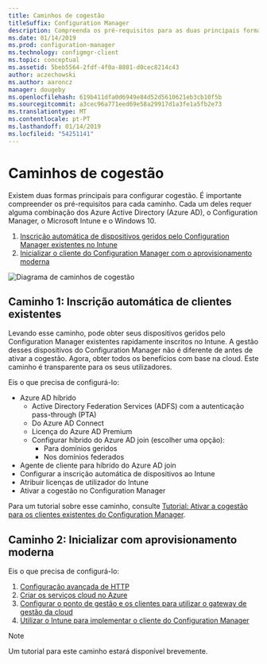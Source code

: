 ```yaml
---
title: Caminhos de cogestão
titleSuffix: Configuration Manager
description: Compreenda os pré-requisitos para as duas principais formas para que possa configurar cogestão.
ms.date: 01/14/2019
ms.prod: configuration-manager
ms.technology: configmgr-client
ms.topic: conceptual
ms.assetid: 5beb5564-2fdf-4f0a-8801-d0cec8214c43
author: aczechowski
ms.author: aaroncz
manager: dougeby
ms.openlocfilehash: 619b411dfa0d6949e84d52d5610621eb3cb10f5b
ms.sourcegitcommit: a3cec96a771eed69e58a29917d1a3fe1a5fb2e73
ms.translationtype: MT
ms.contentlocale: pt-PT
ms.lasthandoff: 01/14/2019
ms.locfileid: "54251141"
---
```

# <a name="paths-to-co-management"></a>Caminhos de cogestão

Existem duas formas principais para configurar cogestão. É importante compreender os pré-requisitos para cada caminho. Cada um deles requer alguma combinação dos Azure Active Directory (Azure AD), o Configuration Manager, o Microsoft Intune e o Windows 10. 

1. [Inscrição automática de dispositivos geridos pelo Configuration Manager existentes no Intune](#bkmk_path1)  
2. [Inicializar o cliente do Configuration Manager com o aprovisionamento moderna](#bkmk_path2)  

![Diagrama de caminhos de cogestão](media/co-management-paths.png)



## <a name="bkmk_path1"></a> Caminho 1: Inscrição automática de clientes existentes

Levando esse caminho, pode obter seus dispositivos geridos pelo Configuration Manager existentes rapidamente inscritos no Intune. A gestão desses dispositivos do Configuration Manager não é diferente de antes de ativar a cogestão. Agora, obter todos os benefícios com base na cloud. Este caminho é transparente para os seus utilizadores.

Eis o que precisa de configurá-lo:
- Azure AD híbrido
    - Active Directory Federation Services (ADFS) com a autenticação pass-through (PTA)
    - Do Azure AD Connect
    - Licença do Azure AD Premium
    - Configurar híbrido do Azure AD join (escolher uma opção):
        - Para domínios geridos
        - Nos domínios federados
- Agente de cliente para híbrido do Azure AD join
- Configurar a inscrição automática de dispositivos ao Intune
- Atribuir licenças de utilizador do Intune
- Ativar a cogestão no Configuration Manager

Para um tutorial sobre esse caminho, consulte [Tutorial: Ativar a cogestão para os clientes existentes do Configuration Manager](/sccm/comanage/tutorial-co-manage-clients).



## <a name="bkmk_path2"></a> Caminho 2: Inicializar com aprovisionamento moderna

Eis o que precisa de configurá-lo:

1. [Configuração avançada de HTTP](/sccm/core/plan-design/hierarchy/enhanced-http)  
2. [Criar os serviços cloud no Azure](/sccm/core/servers/deploy/configure/azure-services-wizard)  
3. [Configurar o ponto de gestão e os clientes para utilizar o gateway de gestão da cloud](/sccm/core/clients/manage/cmg/setup-cloud-management-gateway)  
4. [Utilizar o Intune para implementar o cliente do Configuration Manager](/sccm/comanage/how-to-prepare-win10)  

> [!Note]  
> Um tutorial para este caminho estará disponível brevemente.

